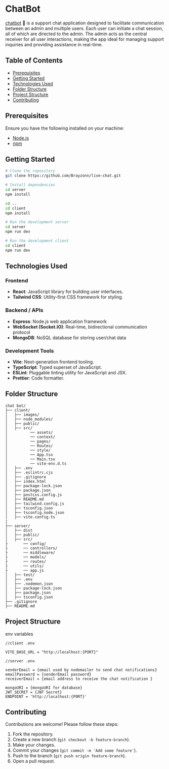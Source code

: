 # ChatBot

[chatbot](#) 🔗 is a support chat application designed to facilitate communication between an admin and multiple users. Each user can initiate a chat session, all of which are directed to the admin. The admin acts as the central receiver for all user interactions, making the app ideal for managing support inquiries and providing assistance in real-time.


## Table of Contents

- [Prerequisites](#Prerequisites)
- [Getting Started](#getting-started)
- [Technologies Used](#technologies-used)
- [Folder Structure](#folder-structure)
- [Project Structure](#Project-structure)
- [Contributing](#Contributing)

## Prerequisites

Ensure you have the following installed on your machine:

- [Node.js](https://nodejs.org/)
- [npm](https://npmjs.com/)


## Getting Started

```bash
# Clone the repository
git clone https://github.com/Brayzonn/live-chat.git

# Install dependencies
cd server
npm install

cd ..
cd client
npm install

# Run the development server
cd server
npm run dev

# Run the development client
cd client
npm run dev

```

## Technologies Used

### Frontend

- **React**: JavaScript library for building user interfaces.
- **Tailwind CSS**: Utility-first CSS framework for styling.


### Backend / APIs

- **Express**: Node.js web application framework
- **WebSocket (Socket.IO)**: Real-time, bidirectional communication protocol 
- **MongoDB**: NoSQL database for storing user/chat data

### Development Tools

- **Vite**: Next-generation frontend tooling.
- **TypeScript**: Typed superset of JavaScript.
- **ESLint**: Pluggable linting utility for JavaScript and JSX.
- **Prettier**: Code formatter.



## Folder Structure

```
chat bot/
├── client/
│   ├── images/
│   ├── node_modules/
│   ├── public/
│   ├── src/
│          ── assets/
│          ── context/
│          ── pages/
│          ── Routes/
│          ── style/
│          ── App.tsx
│          ── Main.tsx
│          ── vite-env.d.ts
│   ├── .env
│   ├── .eslintrc.cjs
│   ├── .gitignore
│   ├── index.html
│   ├── package-lock.json
│   ├── package.json
│   ├── postcss.config.js
│   ├── README.md
│   ├── tailwind.config.js
│   ├── tsconfig.json
│   ├── tsconfig.node.json
│   ├── vite.config.ts
|
├── server/
│   ├── dist
│   ├── public/
│   ├── src/
├       ── config/
├       ── controllers/
├       ── middleware/
├       ── models/
├       ── routes/
├       ── utils/
├       ── app.js
│   ├── test/
│   ├── .env
│   ├── .nodemon.json
│   ├── package-lock.json
│   ├── package.json
│   ├── tsconfig.json
├── .gitignore
├── README.md

```


## Project Structure

env variables


```
//client .env

VITE_BASE_URL = "http://localhost:{PORT}"

//server .env

senderEmail = {email used by nodemailer to send chat notifications}
emailPassword = {senderEmail password}
receiverEmail = {email address to receive the chat notification }

mongoURI = {mongoURI for database}
JWT_SECRET = {JWT Secret}
ENDPOINT = 'http://localhost:{PORT}'

```


## Contributing

Contributions are welcome! Please follow these steps:

1. Fork the repository.
2. Create a new branch (`git checkout -b feature-branch`).
3. Make your changes.
4. Commit your changes (`git commit -m 'Add some feature'`).
5. Push to the branch (`git push origin feature-branch`).
6. Open a pull request.





